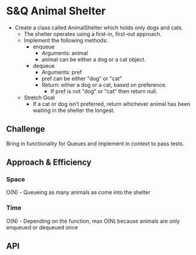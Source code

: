 # S&Q Animal Shelter
<!-- Short summary or background information -->
- Create a class called AnimalShelter which holds only dogs and cats.
  - The shelter operates using a first-in, first-out approach.
  - Implement the following methods:
    - enqueue
      - Arguments: animal
      - animal can be either a dog or a cat object.
    - dequeue
      - Arguments: pref
      - pref can be either "dog" or "cat"
      - Return: either a dog or a cat, based on preference.
        - If pref is not "dog" or "cat" then return null.
  - Stretch Goal
    - If a cat or dog isn’t preferred, return whichever animal has been waiting in the shelter the longest.

## Challenge
<!-- Description of the challenge -->
Bring in functionality for Queues and implement in context to pass tests. 

## Approach & Efficiency
<!-- What approach did you take? Why? What is the Big O space/time for this approach? -->
### Space
O(N) - Queueing as many animals as come into the shelter

### Time
O(N) - Depending on the function, max O(N) because animals are only enqueued or dequeued once

## API
<!-- Description of each method publicly available to your Stack and Queue-->